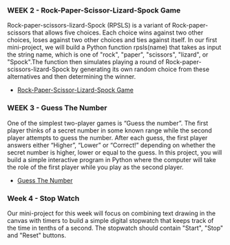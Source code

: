 ### WEEK 2 - Rock-Paper-Scissor-Lizard-Spock Game

<p align="left">
Rock-paper-scissors-lizard-Spock (RPSLS) is a variant of Rock-paper-scissors that allows five choices. Each choice wins against two other choices, loses against two other choices and ties against itself. In our first mini-project, we will build a Python function rpsls(name) that takes as input the string name, which is one of "rock", "paper", "scissors", "lizard", or "Spock".The function then simulates playing a round of Rock-paper-scissors-lizard-Spock by generating its own random choice from these alternatives and then determining the winner.
</p>

*  [Rock-Paper-Scissor-Lizard-Spock Game](https://github.com/Jai4/Fundamentals-Of-Computing-Specialization/blob/master/Course%201/Week%202/Rock-Paper-Scissor-Lizard-Spock.py)

### WEEK 3 - Guess The Number

<p align="left">
One of the simplest two-player games is “Guess the number”. The first player thinks of a secret number in some known range while the second player attempts to guess the number. After each guess, the first player answers either “Higher”, “Lower” or “Correct!” depending on whether the secret number is higher, lower or equal to the guess. In this project, you will build a simple interactive program in Python where the computer will take the role of the first player while you play as the second player.
</p>

* [Guess The Number](https://github.com/Jai4/Fundamentals-Of-Computing-Specialization/blob/master/Course%201/Week%203/Guess-The-Number.py)

### Week 4 - Stop Watch

<p align="left">
Our mini-project for this week will focus on combining text drawing in the canvas with timers to build a simple digital stopwatch that keeps track of the time in tenths of a second. The stopwatch should contain "Start", "Stop" and "Reset" buttons. 
</p>





